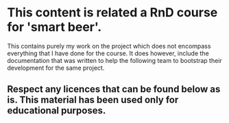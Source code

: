 # This content is related a RnD course for 'smart beer'.

This contains purely my work on the project which does not encompass everything that I have done for the course. It does however, include the documentation that was written to help the following team to bootstrap their development for the same project.
 
## Respect any licences that can be found below as is. This material has been used only for educational purposes.
